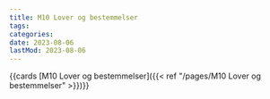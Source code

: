 ```yaml
---
title: M10 Lover og bestemmelser
tags:
categories:
date: 2023-08-06
lastMod: 2023-08-06
---
```





{{cards [M10 Lover og bestemmelser]({{< ref "/pages/M10 Lover og bestemmelser" >}})}}
